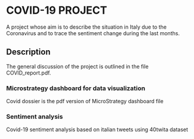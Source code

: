 # COVID-19 PROJECT
A project whose aim is to describe the situation in Italy due to the Coronavirus and to trace the sentiment change during the last months.

## Description
The general discussion of the project is outlined in the file COVID_report.pdf.

### Microstrategy dashboard for data visualization
Covid dossier is the pdf version of MicroStrategy dashboard file

### Sentiment analysis
Covid-19 sentiment analysis based on italian tweets using 40twita dataset
